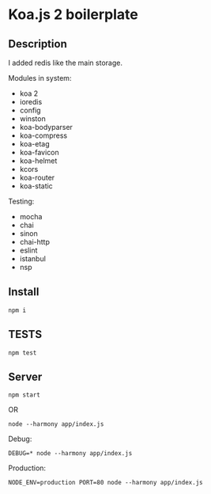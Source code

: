 Koa.js 2 boilerplate
====================

Description
-----------

I added redis like the main storage.

Modules in system:
* koa 2
* ioredis
* config
* winston
* koa-bodyparser
* koa-compress
* koa-etag
* koa-favicon
* koa-helmet
* kcors
* koa-router
* koa-static

Testing:
* mocha
* chai
* sinon
* chai-http
* eslint
* istanbul
* nsp



Install
-------

    npm i
    
TESTS
-----

    npm test
    
Server
------


    npm start
    
OR

    node --harmony app/index.js

Debug:

    DEBUG=* node --harmony app/index.js

Production:

    NODE_ENV=production PORT=80 node --harmony app/index.js
    
